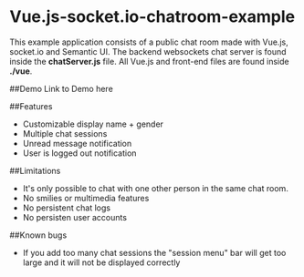 # Vue.js-socket.io-chatroom-example
This example application consists of a public chat room made with Vue.js, socket.io and Semantic UI. The backend websockets chat server is found inside the **chatServer.js** file. All Vue.js and front-end files are found inside **./vue**.

##Demo
Link to Demo here

##Features
* Customizable display name + gender
* Multiple chat sessions
* Unread message notification
* User is logged out notification

##Limitations
* It's only possible to chat with one other person in the same chat room.
* No smilies or multimedia features
* No persistent chat logs
* No persisten user accounts

##Known bugs
* If you add too many chat sessions the "session menu" bar will get too large and it will not be displayed correctly
